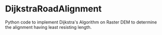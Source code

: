 # DijkstraRoadAlignment
Python code to implement Dijkstra's Algorithm on Raster DEM to determine the alignment having least resisting length.
